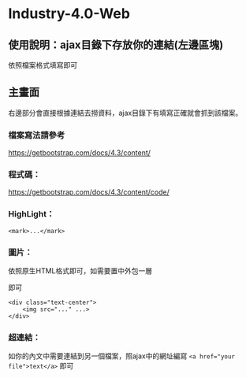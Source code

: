 # Industry-4.0-Web

## 使用說明：ajax目錄下存放你的連結(左邊區塊)
依照檔案格式填寫即可

## 主畫面
右邊部分會直接根據連結去撈資料，ajax目錄下有填寫正確就會抓到該檔案。
### 檔案寫法請參考
https://getbootstrap.com/docs/4.3/content/
### 程式碼：
https://getbootstrap.com/docs/4.3/content/code/
### HighLight：
```
<mark>...</mark>
```
### 圖片：
依照原生HTML格式即可，如需要置中外包一層<div>即可
```
<div class="text-center">
	<img src="..." ...>
</div>
```
### 超連結：
如你的內文中需要連結到另一個檔案，照ajax中的網址編寫 `<a href="your file">text</a>` 即可
